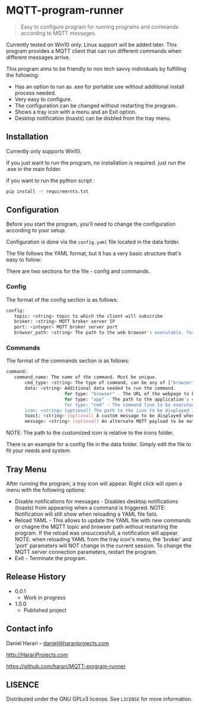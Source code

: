 # MQTT-program-runner
> Easy to configure program for running programs and commands according to MQTT messages.

Currently tested on Win10 only. Linux support will be added later.
This program provides a MQTT client that can run different commands when different messages arrive.

This program aims to be friendly to non tech savvy individuals by fulfilling the following:
- Has an option to run as .exe for portable use without additional install process needed.
- Very easy to configure.
- The configuration can be changed without restarting the program.
- Shows a tray icon with a menu and an Exit option.
- Desktop notification (toasts) can be disbled from the tray menu.

## Installation

Currently only supports Win10.

If you just want to run the program, no installation is required. just run the .exe in the main folder.

if you want to run the python script : 

```sh
pip install -r requiremrnts.txt
```

## Configuration

Before you start the program, you'll need to change the configuration according to your setup.

Configuration is done via the ``config.yaml`` file located in the data folder.

The file follows the YAML format, but it has a very basic structure that's easy to follow:

There are two sections for the file - config and commands.

### Config

The format of the config section is as follows:
```sh
config:
   topic: <string> topic to which the client will subscribe
   broker: <string> MQTT broker server IP
   port: <integer> MQTT broker server port
   browser_path: <string> The path to the web browser's executable. forward-slashes (/).
```

### Commands
   
The format of the commands section is as follows:
```sh
command:
   command_name: The name of the command. Must be unique.
       cmd_type: <string> The type of command, can be any of ["browser", "app", "cmd"]
       data: <string> Additional data needed to run the command.
                      for type: "browser" - The URL of the webpage to be opened
                      for type: "app" - The path to the application's executable. double-backslashes (\\).
                      for type: "cmd" - The command line to be executed in shell.
       icon: <string> [optional] The path to the icon to be displayed in notifications. If not included, the program's icon will be used.
       toast: <string> [optional] A custom message to be displayed when the command is triggered. If not included, a "<command_name> triggered" message will be displayed.
       message: <string> [optional] An alternate MQTT payload to be matched to trigger the command. If not included, <command_name> will be used.
```
NOTE: The path to the customized icon is relative to the icons folder.

There is an example for a config file in the data folder. Simply edit the file to fit your needs and system.

## Tray Menu 
    
After running the program, a tray icon will appear.
Right click will open a menu with the following options:

+ Disable notifications for messages - Disables desktop notifications (toasts) from appearing when a command is triggered. NOTE: Notification will still show when reloading a YAML file fails.
+ Reload YAML - This allows to update the YAML file with new commands or chagne the MQTT topic and browser path without restarting the program. If the reload was unsuccessfull, a notification will appear. NOTE: when reloading YAML from the tray icon's menu, the 'broker' and 'port' parameters will NOT change in the current session. To change the MQTT server connection parameters, restart the program.
+ Exit - Terminate the program.

## Release History

* 0.0.1
    * Work in progress
* 1.0.0
    * Published project

## Contact info

Daniel Harari – daniel@harariprojects.com

http://HarariProjects.com

https://github.com/harari/MQTT-program-runner

## LISENCE

Distributed under the GNU GPLv3 license. See ``LICENSE`` for more information.